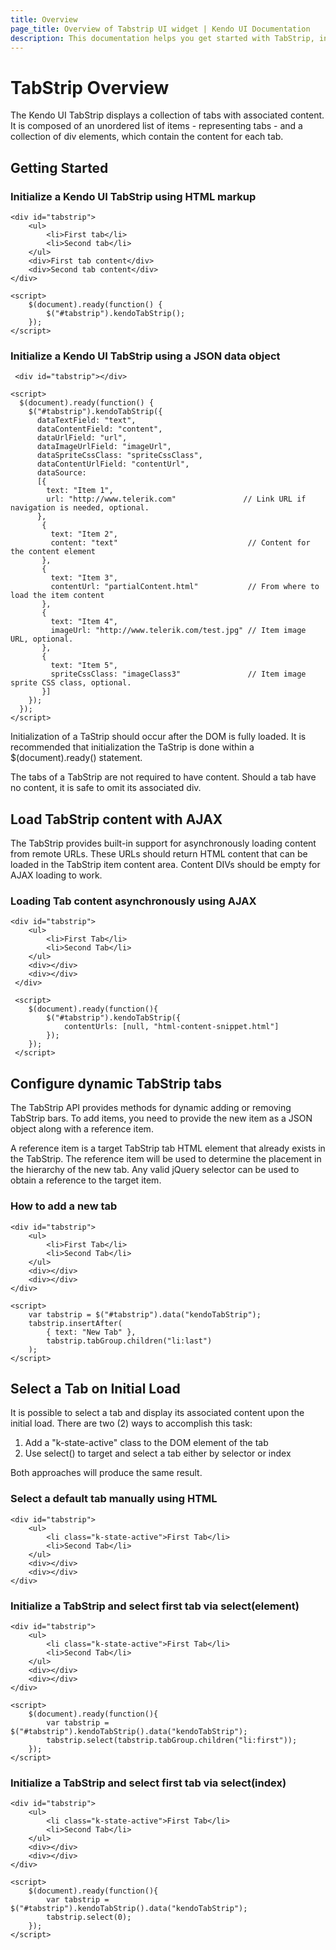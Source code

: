 ```yaml
---
title: Overview
page_title: Overview of Tabstrip UI widget | Kendo UI Documentation
description: This documentation helps you get started with TabStrip, initialize the widget and how to load the content with AJAX.
---
```


# TabStrip Overview

The Kendo UI TabStrip displays a collection of tabs with associated content. It is composed of an
unordered list of items - representing tabs - and a collection of div elements, which contain the content for
each tab.


## Getting Started

### Initialize a Kendo UI TabStrip using HTML markup

    <div id="tabstrip">
        <ul>
            <li>First tab</li>
            <li>Second tab</li>
        </ul>
        <div>First tab content</div>
        <div>Second tab content</div>
    </div>
    
    <script>
        $(document).ready(function() {
            $("#tabstrip").kendoTabStrip();
        });
    </script>

### Initialize a Kendo UI TabStrip using a JSON data object
     <div id="tabstrip"></div>

    <script>
      $(document).ready(function() {
        $("#tabstrip").kendoTabStrip({
          dataTextField: "text",
          dataContentField: "content",
          dataUrlField: "url",
          dataImageUrlField: "imageUrl",
          dataSpriteCssClass: "spriteCssClass",
          dataContentUrlField: "contentUrl",
          dataSource:
          [{
            text: "Item 1",
            url: "http://www.telerik.com"               // Link URL if navigation is needed, optional.
          },
           {
             text: "Item 2",
             content: "text"                             // Content for the content element
           },
           {
             text: "Item 3",
             contentUrl: "partialContent.html"           // From where to load the item content
           },
           {
             text: "Item 4",
             imageUrl: "http://www.telerik.com/test.jpg" // Item image URL, optional.
           },
           {
             text: "Item 5",
             spriteCssClass: "imageClass3"               // Item image sprite CSS class, optional.
           }]
        });
      });
    </script>

Initialization of a TaStrip should occur after the DOM is fully loaded. It is recommended that initialization the TaStrip is done within a $(document).ready() statement.
    
The tabs of a TabStrip are not required to have content. Should a tab have no content, it is safe to omit its associated div.

## Load TabStrip content with AJAX

The TabStrip provides built-in support for asynchronously loading content from remote URLs. These URLs should return HTML content that can be
loaded in the TabStrip item content area. Content DIVs should be empty for AJAX loading to work.

### Loading Tab content asynchronously using AJAX

    <div id="tabstrip">
        <ul>
            <li>First Tab</li>
            <li>Second Tab</li>
        </ul>
        <div></div>
        <div></div>
     </div>
     
     <script>
        $(document).ready(function(){
            $("#tabstrip").kendoTabStrip({
                contentUrls: [null, "html-content-snippet.html"]
            });
        });
     </script>
     
## Configure dynamic TabStrip tabs

The TabStrip API provides methods for dynamic adding or removing TabStrip bars. To add items, you need to provide the new item as a JSON
object along with a reference item.

A reference item is a target TabStrip tab HTML element that already exists in the TabStrip. The reference item will be used to determine the
placement in the hierarchy of the new tab. Any valid jQuery selector can be used to obtain a reference to the target item.

### How to add a new tab
    <div id="tabstrip">
        <ul>
            <li>First Tab</li>
            <li>Second Tab</li>
        </ul>
        <div></div>
        <div></div>
    </div>
    
    <script>
        var tabstrip = $("#tabstrip").data("kendoTabStrip");
        tabstrip.insertAfter(
            { text: "New Tab" },
            tabstrip.tabGroup.children("li:last")
        );
    </script>

## Select a Tab on Initial Load

It is possible to select a tab and display its associated content upon the initial load. There are two (2) ways
to accomplish this task:


1.  Add a "k-state-active" class to the DOM element of the tab
2.  Use select() to target and select a tab either by selector or index

Both approaches will produce the same result.

### Select a default tab manually using HTML

    <div id="tabstrip">
        <ul>
            <li class="k-state-active">First Tab</li>
            <li>Second Tab</li>
        </ul>
        <div></div>
        <div></div>
    </div>

### Initialize a TabStrip and select first tab via select(element)
    <div id="tabstrip">
        <ul>
            <li class="k-state-active">First Tab</li>
            <li>Second Tab</li>
        </ul>
        <div></div>
        <div></div>
    </div>
    
    <script>
        $(document).ready(function(){
            var tabstrip = $("#tabstrip").kendoTabStrip().data("kendoTabStrip");
            tabstrip.select(tabstrip.tabGroup.children("li:first"));
        });
    </script>

### Initialize a TabStrip and select first tab via select(index)
    <div id="tabstrip">
        <ul>
            <li class="k-state-active">First Tab</li>
            <li>Second Tab</li>
        </ul>
        <div></div>
        <div></div>
    </div>
    
    <script>
        $(document).ready(function(){
            var tabstrip = $("#tabstrip").kendoTabStrip().data("kendoTabStrip");
            tabstrip.select(0);
        });
    </script>
